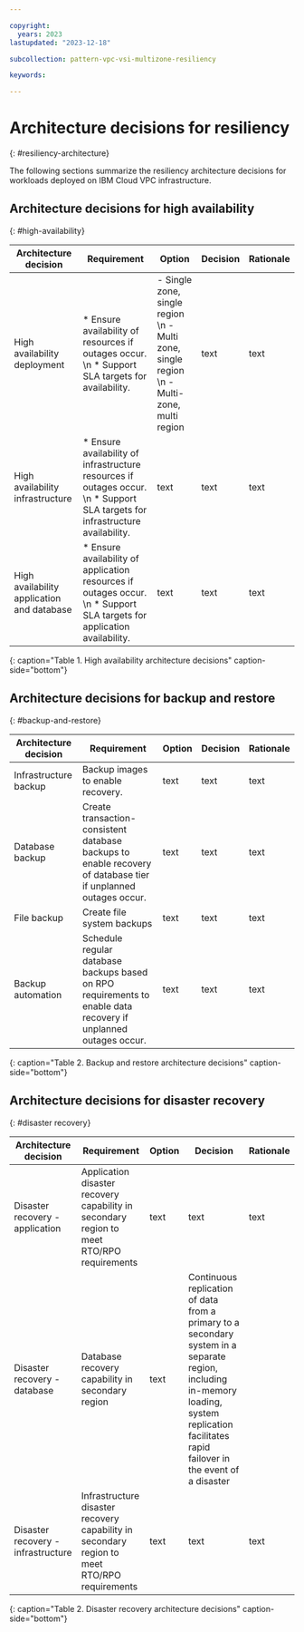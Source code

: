 ```yaml
---

copyright:
  years: 2023
lastupdated: "2023-12-18"

subcollection: pattern-vpc-vsi-multizone-resiliency

keywords:

---
```


# Architecture decisions for resiliency
{: #resiliency-architecture}

The following sections summarize the resiliency architecture decisions for workloads deployed on IBM Cloud VPC infrastructure.

## Architecture decisions for high availability
{: #high-availability}

| Architecture decision | Requirement | Option | Decision | Rationale |
| -------------- | -------------- | -------------- | -------------- | -------------- |
| High availability deployment | * Ensure availability of resources if outages occur. \n * Support SLA targets for availability. | - Single zone, single region \n - Multi zone, single region \n - Multi-zone, multi region | text | text|
| High availability infrastructure | * Ensure availability of infrastructure resources if outages occur. \n * Support SLA targets for infrastructure availability. | text | text | text|
| High availability application and database | * Ensure availability of application resources if outages occur. \n * Support SLA targets for application availability. | text | text | text|
{: caption="Table 1. High availability architecture decisions" caption-side="bottom"}

## Architecture decisions for backup and restore
{: #backup-and-restore}

| Architecture decision | Requirement | Option | Decision | Rationale |
| -------------- | -------------- | -------------- | -------------- | -------------- |
| Infrastructure backup  | Backup images to enable recovery. | text | text | text |
| Database backup | Create transaction-consistent database backups to enable recovery of database tier if unplanned outages occur. |text | text | text |
| File backup | Create file system backups |text | text | text |
| Backup automation | Schedule regular database backups based on RPO requirements to enable data recovery if unplanned outages occur. |text | text | text |
{: caption="Table 2. Backup and restore architecture decisions" caption-side="bottom"}

## Architecture decisions for disaster recovery
{: #disaster recovery}

| Architecture decision | Requirement | Option | Decision | Rationale |
| -------------- | -------------- | -------------- | -------------- | -------------- |
| Disaster recovery - application | Application disaster recovery capability in secondary region to meet RTO/RPO requirements| text | text | text |
| Disaster recovery - database                        | Database recovery capability in secondary region | text | Continuous replication of data from a primary to a secondary system in a separate region, including in-memory loading, system replication facilitates rapid failover in the event of a disaster|
| Disaster recovery - infrastructure | Infrastructure disaster recovery capability in secondary region to meet RTO/RPO requirements| text | text | text |
{: caption="Table 2. Disaster recovery architecture decisions" caption-side="bottom"}
